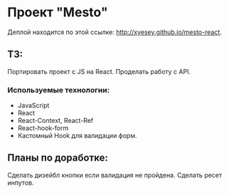 # Проект "Mesto"

Деплой находится по этой ссылке: http://xyesey.github.io/mesto-react.

## ТЗ:
Портировать проект с JS на React. Проделать работу с API.

### **Используемые технологии:**

- JavaScript
- React
- React-Context, React-Ref
- React-hook-form
- Кастомный Hook для валидации форм.

## Планы по доработке:
Сделать дизейбл кнопки если валидация не пройдена. 
Сделать ресет инпутов.
